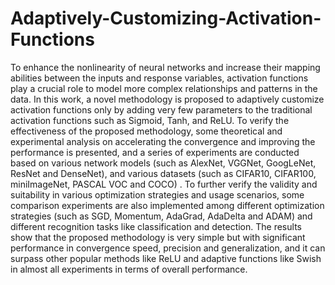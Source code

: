 # Adaptively-Customizing-Activation-Functions
To enhance the nonlinearity of neural networks and increase their mapping abilities between the inputs and response variables, activation functions play a crucial role to model more complex relationships and patterns in the data. In this work, a novel methodology is proposed to adaptively customize activation functions only by adding very few parameters to the traditional activation functions such as Sigmoid, Tanh, and ReLU. To verify the effectiveness of the proposed methodology, some theoretical and experimental analysis on accelerating the convergence and improving the performance is presented, and a series of experiments are conducted based on various network models (such as AlexNet, VGGNet, GoogLeNet, ResNet and DenseNet), and various datasets (such as CIFAR10, CIFAR100, miniImageNet, PASCAL VOC and COCO) . To further verify the validity and suitability in various optimization strategies and usage scenarios, some comparison experiments are also implemented among different optimization strategies (such as SGD, Momentum, AdaGrad, AdaDelta and ADAM) and different recognition tasks like classification and detection. The results show that the proposed methodology is very simple but with significant performance in convergence speed, precision and generalization, and it can surpass other popular methods like ReLU and adaptive functions like Swish in almost all experiments in terms of overall performance.
